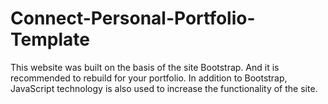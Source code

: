 # Connect-Personal-Portfolio-Template
This website was built on the basis of the site Bootstrap. And it is recommended to rebuild for your portfolio. In addition to Bootstrap, JavaScript technology is also used to increase the functionality of the site.
